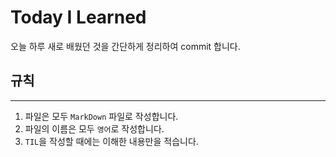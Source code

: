 # Today I Learned

오늘 하루 새로 배웠던 것을 간단하게 정리하여 commit 합니다.

## 규칙

---

1. 파일은 모두 `MarkDown` 파일로 작성합니다.
1. 파일의 이름은 모두 `영어`로 작성합니다.
1. `TIL`을 작성할 때에는 이해한 내용만을 적습니다.
